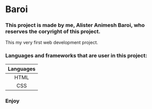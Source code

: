 # Baroi

### This project is made by me, Alister Animesh Baroi, who reserves the coryright of this project.

This my very first web development project.

### Languages and frameworks that are user in this project:

| Languages  |
| :--------: |
| HTML       |
| CSS        |

### Enjoy
